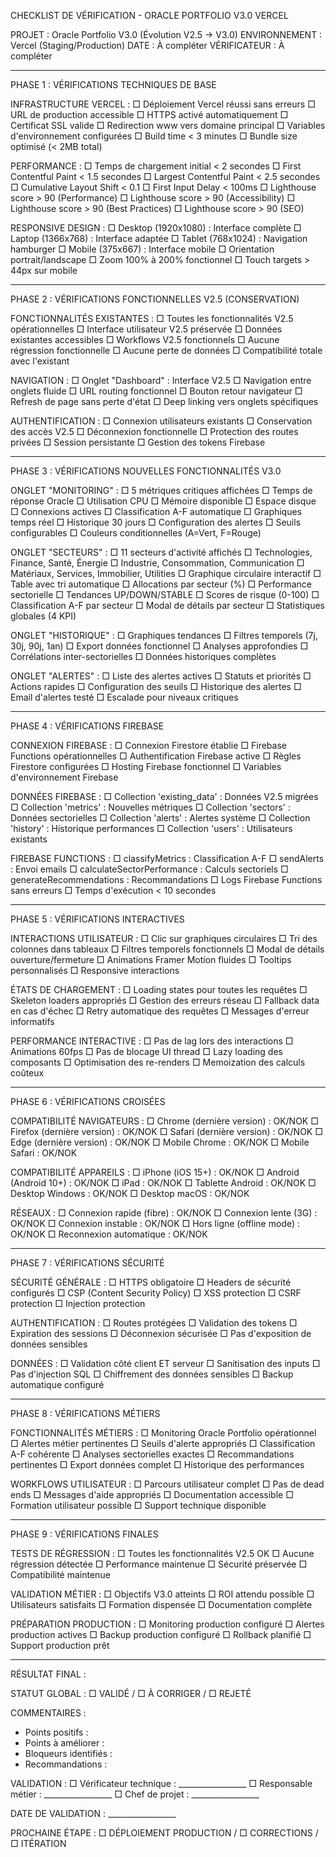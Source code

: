 CHECKLIST DE VÉRIFICATION - ORACLE PORTFOLIO V3.0 VERCEL

PROJET : Oracle Portfolio V3.0 (Évolution V2.5 → V3.0)
ENVIRONNEMENT : Vercel (Staging/Production)
DATE : À compléter
VÉRIFICATEUR : À compléter

---

PHASE 1 : VÉRIFICATIONS TECHNIQUES DE BASE

INFRASTRUCTURE VERCEL :
□ Déploiement Vercel réussi sans erreurs
□ URL de production accessible
□ HTTPS activé automatiquement
□ Certificat SSL valide
□ Redirection www vers domaine principal
□ Variables d'environnement configurées
□ Build time < 3 minutes
□ Bundle size optimisé (< 2MB total)

PERFORMANCE :
□ Temps de chargement initial < 2 secondes
□ First Contentful Paint < 1.5 secondes
□ Largest Contentful Paint < 2.5 secondes
□ Cumulative Layout Shift < 0.1
□ First Input Delay < 100ms
□ Lighthouse score > 90 (Performance)
□ Lighthouse score > 90 (Accessibility)
□ Lighthouse score > 90 (Best Practices)
□ Lighthouse score > 90 (SEO)

RESPONSIVE DESIGN :
□ Desktop (1920x1080) : Interface complète
□ Laptop (1366x768) : Interface adaptée
□ Tablet (768x1024) : Navigation hamburger
□ Mobile (375x667) : Interface mobile
□ Orientation portrait/landscape
□ Zoom 100% à 200% fonctionnel
□ Touch targets > 44px sur mobile

---

PHASE 2 : VÉRIFICATIONS FONCTIONNELLES V2.5 (CONSERVATION)

FONCTIONNALITÉS EXISTANTES :
□ Toutes les fonctionnalités V2.5 opérationnelles
□ Interface utilisateur V2.5 préservée
□ Données existantes accessibles
□ Workflows V2.5 fonctionnels
□ Aucune régression fonctionnelle
□ Aucune perte de données
□ Compatibilité totale avec l'existant

NAVIGATION :
□ Onglet "Dashboard" : Interface V2.5
□ Navigation entre onglets fluide
□ URL routing fonctionnel
□ Bouton retour navigateur
□ Refresh de page sans perte d'état
□ Deep linking vers onglets spécifiques

AUTHENTIFICATION :
□ Connexion utilisateurs existants
□ Conservation des accès V2.5
□ Déconnexion fonctionnelle
□ Protection des routes privées
□ Session persistante
□ Gestion des tokens Firebase

---

PHASE 3 : VÉRIFICATIONS NOUVELLES FONCTIONNALITÉS V3.0

ONGLET "MONITORING" :
□ 5 métriques critiques affichées
□ Temps de réponse Oracle
□ Utilisation CPU
□ Mémoire disponible
□ Espace disque
□ Connexions actives
□ Classification A-F automatique
□ Graphiques temps réel
□ Historique 30 jours
□ Configuration des alertes
□ Seuils configurables
□ Couleurs conditionnelles (A=Vert, F=Rouge)

ONGLET "SECTEURS" :
□ 11 secteurs d'activité affichés
□ Technologies, Finance, Santé, Énergie
□ Industrie, Consommation, Communication
□ Matériaux, Services, Immobilier, Utilities
□ Graphique circulaire interactif
□ Table avec tri automatique
□ Allocations par secteur (%)
□ Performance sectorielle
□ Tendances UP/DOWN/STABLE
□ Scores de risque (0-100)
□ Classification A-F par secteur
□ Modal de détails par secteur
□ Statistiques globales (4 KPI)

ONGLET "HISTORIQUE" :
□ Graphiques tendances
□ Filtres temporels (7j, 30j, 90j, 1an)
□ Export données fonctionnel
□ Analyses approfondies
□ Corrélations inter-sectorielles
□ Données historiques complètes

ONGLET "ALERTES" :
□ Liste des alertes actives
□ Statuts et priorités
□ Actions rapides
□ Configuration des seuils
□ Historique des alertes
□ Email d'alertes testé
□ Escalade pour niveaux critiques

---

PHASE 4 : VÉRIFICATIONS FIREBASE

CONNEXION FIREBASE :
□ Connexion Firestore établie
□ Firebase Functions opérationnelles
□ Authentification Firebase active
□ Règles Firestore configurées
□ Hosting Firebase fonctionnel
□ Variables d'environnement Firebase

DONNÉES FIREBASE :
□ Collection 'existing_data' : Données V2.5 migrées
□ Collection 'metrics' : Nouvelles métriques
□ Collection 'sectors' : Données sectorielles
□ Collection 'alerts' : Alertes système
□ Collection 'history' : Historique performances
□ Collection 'users' : Utilisateurs existants

FIREBASE FUNCTIONS :
□ classifyMetrics : Classification A-F
□ sendAlerts : Envoi emails
□ calculateSectorPerformance : Calculs sectoriels
□ generateRecommendations : Recommandations
□ Logs Firebase Functions sans erreurs
□ Temps d'exécution < 10 secondes

---

PHASE 5 : VÉRIFICATIONS INTERACTIVES

INTERACTIONS UTILISATEUR :
□ Clic sur graphiques circulaires
□ Tri des colonnes dans tableaux
□ Filtres temporels fonctionnels
□ Modal de détails ouverture/fermeture
□ Animations Framer Motion fluides
□ Tooltips personnalisés
□ Responsive interactions

ÉTATS DE CHARGEMENT :
□ Loading states pour toutes les requêtes
□ Skeleton loaders appropriés
□ Gestion des erreurs réseau
□ Fallback data en cas d'échec
□ Retry automatique des requêtes
□ Messages d'erreur informatifs

PERFORMANCE INTERACTIVE :
□ Pas de lag lors des interactions
□ Animations 60fps
□ Pas de blocage UI thread
□ Lazy loading des composants
□ Optimisation des re-renders
□ Memoization des calculs coûteux

---

PHASE 6 : VÉRIFICATIONS CROISÉES

COMPATIBILITÉ NAVIGATEURS :
□ Chrome (dernière version) : OK/NOK
□ Firefox (dernière version) : OK/NOK
□ Safari (dernière version) : OK/NOK
□ Edge (dernière version) : OK/NOK
□ Mobile Chrome : OK/NOK
□ Mobile Safari : OK/NOK

COMPATIBILITÉ APPAREILS :
□ iPhone (iOS 15+) : OK/NOK
□ Android (Android 10+) : OK/NOK
□ iPad : OK/NOK
□ Tablette Android : OK/NOK
□ Desktop Windows : OK/NOK
□ Desktop macOS : OK/NOK

RÉSEAUX :
□ Connexion rapide (fibre) : OK/NOK
□ Connexion lente (3G) : OK/NOK
□ Connexion instable : OK/NOK
□ Hors ligne (offline mode) : OK/NOK
□ Reconnexion automatique : OK/NOK

---

PHASE 7 : VÉRIFICATIONS SÉCURITÉ

SÉCURITÉ GÉNÉRALE :
□ HTTPS obligatoire
□ Headers de sécurité configurés
□ CSP (Content Security Policy)
□ XSS protection
□ CSRF protection
□ Injection protection

AUTHENTIFICATION :
□ Routes protégées
□ Validation des tokens
□ Expiration des sessions
□ Déconnexion sécurisée
□ Pas d'exposition de données sensibles

DONNÉES :
□ Validation côté client ET serveur
□ Sanitisation des inputs
□ Pas d'injection SQL
□ Chiffrement des données sensibles
□ Backup automatique configuré

---

PHASE 8 : VÉRIFICATIONS MÉTIERS

FONCTIONNALITÉS MÉTIERS :
□ Monitoring Oracle Portfolio opérationnel
□ Alertes métier pertinentes
□ Seuils d'alerte appropriés
□ Classification A-F cohérente
□ Analyses sectorielles exactes
□ Recommandations pertinentes
□ Export données complet
□ Historique des performances

WORKFLOWS UTILISATEUR :
□ Parcours utilisateur complet
□ Pas de dead ends
□ Messages d'aide appropriés
□ Documentation accessible
□ Formation utilisateur possible
□ Support technique disponible

---

PHASE 9 : VÉRIFICATIONS FINALES

TESTS DE RÉGRESSION :
□ Toutes les fonctionnalités V2.5 OK
□ Aucune régression détectée
□ Performance maintenue
□ Sécurité préservée
□ Compatibilité maintenue

VALIDATION MÉTIER :
□ Objectifs V3.0 atteints
□ ROI attendu possible
□ Utilisateurs satisfaits
□ Formation dispensée
□ Documentation complète

PRÉPARATION PRODUCTION :
□ Monitoring production configuré
□ Alertes production actives
□ Backup production configuré
□ Rollback planifié
□ Support production prêt

---

RÉSULTAT FINAL :

STATUT GLOBAL : □ VALIDÉ / □ À CORRIGER / □ REJETÉ

COMMENTAIRES :
- Points positifs :
- Points à améliorer :
- Bloqueurs identifiés :
- Recommandations :

VALIDATION :
□ Vérificateur technique : _________________
□ Responsable métier : _________________
□ Chef de projet : _________________

DATE DE VALIDATION : _________________

PROCHAINE ÉTAPE : □ DÉPLOIEMENT PRODUCTION / □ CORRECTIONS / □ ITÉRATION 
